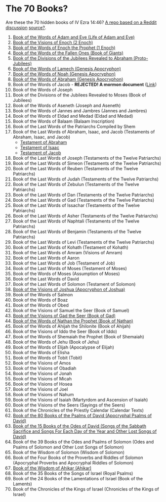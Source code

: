 # The 70 Books?

Are these the 70 hidden books of IV Ezra 14:46? [A repo based on a Reddit discussion](https://www.reddit.com/r/trueearthscience/comments/1bicrij/are_these_the_70_hidden_books_of_iv_ezra_1446/) [source?](https://web.archive.org/web/20221116184359/https://orthodoxessenejudaism.wordpress.com/2016/04/25/the-70-apocrypha-books-of-ezra/comment-page-1/). 

1. [Book of the Words of Adam and Eve (Life of Adam and Eve)](https://github.com/LeoBlanchette/the_70_books/tree/main/copied_texts/adam-and-eve)
3. [Book of the Visions of Enoch (2 Enoch)](https://github.com/LeoBlanchette/the_70_books/tree/main/copied_texts/2-enoch)
5. [Book of the Words of Enoch the Prophet (1 Enoch)](https://github.com/LeoBlanchette/the_70_books/tree/main/copied_texts/1-enoch)
7. [Book of the Words of the Fallen Ones (Book of Giants)](https://github.com/LeoBlanchette/the_70_books/tree/main/copied_texts/_book_of_giants)
9. [Book of the Divisions of the Jubilees Revealed to Abraham (Proto-Jubilees)](https://github.com/LeoBlanchette/the_70_books/tree/main/copied_texts/jubilees)
11. [Book of the Words of Lamech (Genesis Apocryphon)](https://github.com/LeoBlanchette/the_70_books/tree/main/copied_texts/_genesis_apocryphon)
13. [Book of the Words of Noah (Genesis Apocryphon)](https://github.com/LeoBlanchette/the_70_books/tree/main/copied_texts/_genesis_apocryphon)
15. [Book of the Words of Abraham (Genesis Apocryphon)](https://github.com/LeoBlanchette/the_70_books/tree/main/copied_texts/_genesis_apocryphon)
17. Book of the Words of Jacob - **REJECTED! A mormon document** ([Link](https://github.com/LeoBlanchette/the_70_books/tree/main/copied_texts/_book_of_the_words_of_jacob))
18. Book of the Words of Joseph
19. Book of the Divisions of the Jubilees Revealed to Moses (Book of Jubilees)
20. Book of the Words of Aseneth (Joseph and Aseneth)
21. Book of the Words of Jannes and Jambres (Jannes and Jambres)
22. Book of the Words of Eldad and Medad (Eldad and Medad)
23. Book of the Words of Balaam (Balaam Inscription)
24. Book of the Last Words of the Patriarchs Compiled by Shem
25. Book of the Last Words of Abraham, Isaac, and Jacob (Testaments of Abraham, Isaac, and Jacob)
     - [Testament of Abraham](https://github.com/LeoBlanchette/the_70_books/tree/main/copied_texts/_testament_of_abraham)
     - [Testament of Isaac](https://github.com/LeoBlanchette/the_70_books/tree/main/copied_texts/_testament_of_isaac)
     - [Testament of Jacob](https://github.com/LeoBlanchette/the_70_books/tree/main/copied_texts/_the_testament_of_jacob)
26. Book of the Last Words of Joseph (Testaments of the Twelve Patriarchs)
27. Book of the Last Words of Simeon (Testaments of the Twelve Patriarchs)
28. Book of the Last Words of Reuben (Testaments of the Twelve Patriarchs)
29. Book of the Last Words of Judah (Testaments of the Twelve Patriarchs)
30. Book of the Last Words of Zebulun (Testaments of the Twelve Patriarchs)
31. Book of the Last Words of Dan (Testaments of the Twelve Patriarchs)
32. Book of the Last Words of Gad (Testaments of the Twelve Patriarchs)
33. Book of the Last Words of Issachar (Testaments of the Twelve Patriarchs)
34. Book of the Last Words of Asher (Testaments of the Twelve Patriarchs)
35. Book of the Last Words of Naphtali (Testaments of the Twelve Patriarchs)
36. Book of the Last Words of Benjamin (Testaments of the Twelve Patriarchs)
37. Book of the Last Words of Levi (Testaments of the Twelve Patriarchs)
38. Book of the Last Words of Kohath (Testament of Kohath)
39. Book of the Last Words of Amram (Visions of Amram)
40. Book of the Last Words of Aaron
41. Book of the Last Words of Job (Testament of Job)
42. Book of the Last Words of Moses (Testament of Moses)
43. Book of the Words of Moses (Assumption of Moses)
44. Book of the Last Words of David
45. Book of the Last Words of Solomon (Testament of Solomon)
46. [Book of the Visions of Joshua (Apocryphon of Joshua)](https://github.com/LeoBlanchette/the_70_books/tree/main/copied_texts/_apocryphon_of_joshua)
47. Book of the Words of Salmon
48. Book of the Words of Boaz
49. Book of the Words of Obed
50. Book of the Visions of Samuel the Seer (Book of Samuel)
51. [Book of the Visions of Gad the Seer (Book of Gad)](https://github.com/LeoBlanchette/the_70_books/tree/main/copied_texts/_gad_the_seer)
52. [Book of the Words of Nathan the Prophet (Book of Nathan)](https://github.com/LeoBlanchette/the_70_books/tree/main/copied_texts/_the_book_of_nathan_the_prophet)
53. Book of the Words of Ahijah the Shilonite (Book of Ahijah)
54. Book of the Visions of Iddo the Seer (Book of Iddo)
55. Book of the Words of Shemaiah the Prophet (Book of Shemaiah)
56. Book of the Words of Jehu (Book of Jehu)
57. Book of the Words of Elijah (Apocalypse of Elijah)
58. Book of the Words of Elisha
59. Book of the Words of Tobit (Tobit)
60. Book of the Visions of Amos
61. Book of the Visions of Obadiah
62. Book of the Visions of Jonah
63. Book of the Visions of Micah
64. Book of the Visions of Hosea
65. Book of the Visions of Joel
66. Book of the Visions of Nahum
67. Book of the Visions of Isaiah (Martyrdom and Ascension of Isaiah)
68. Book of the Visions of the Seers (Sayings of the Seers)
69. Book of the Chronicles of the Priestly Calendar (Calendar Texts)
70. [Book of the 80 Books of the Psalms of David (Apocryphal Psalms of David)](https://github.com/LeoBlanchette/the_70_books/tree/main/copied_texts/_five_psalms_of_david)
71. [Book of the 15 Books of the Odes of David (Songs of the Sabbath Sacrifice and Songs For Each Day of the Year and Other Lost Songs of David)](https://github.com/LeoBlanchette/the_70_books/tree/main/copied_texts/_songs_of_the_sabbath_sacrifice)
72. Book of the 39 Books of the Odes and Psalms of Solomon (Odes and Psalms of Solomon and Other Lost Songs of Solomon)
73. Book of the Wisdom of Solomon (Wisdom of Solomon)
74. Book of the Four Books of the Proverbs and Riddles of Solomon (Apocryphal Proverbs and Apocryphal Riddles of Solomon)
75. [Book of the Wisdom of Ahikar (Ahikar)](https://github.com/LeoBlanchette/the_70_books/tree/main/copied_texts/_book_of_the_wisdom_of_ahikar)
76. Book of the 35 Books of the Songs of Israel (Royal Psalms)
77. Book of the 24 Books of the Lamentations of Israel (Book of the Laments)
78. Book of the Chronicles of the Kings of Israel (Chronicles of the Kings of Israel)
